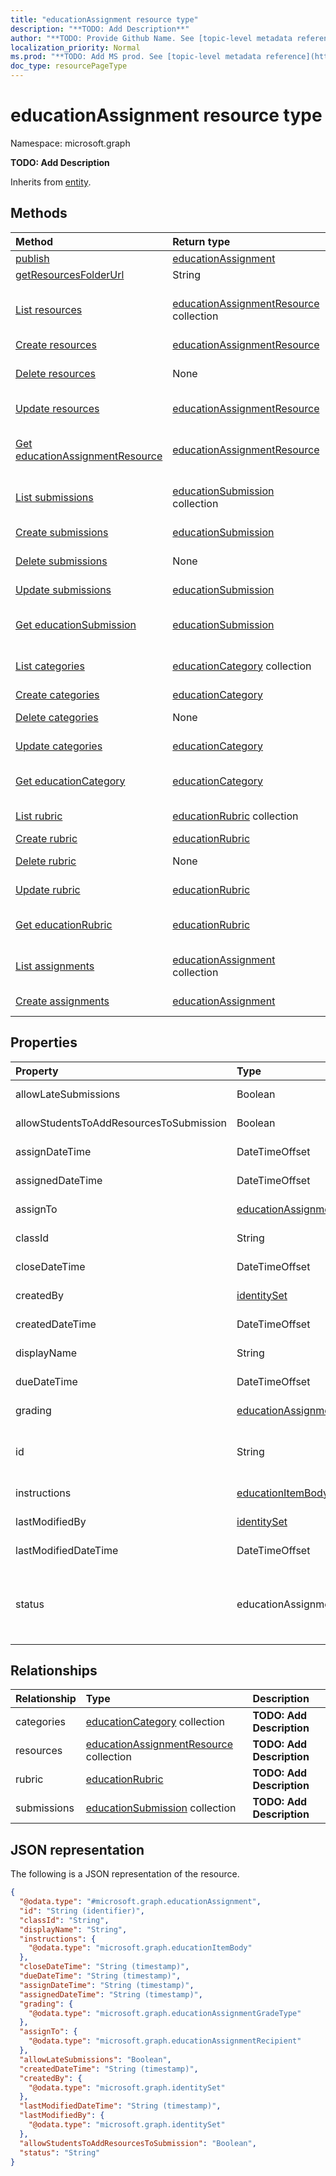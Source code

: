 ```yaml
---
title: "educationAssignment resource type"
description: "**TODO: Add Description**"
author: "**TODO: Provide Github Name. See [topic-level metadata reference](https://msgo.azurewebsites.net/add/document/guidelines/metadata.html#topic-level-metadata)**"
localization_priority: Normal
ms.prod: "**TODO: Add MS prod. See [topic-level metadata reference](https://msgo.azurewebsites.net/add/document/guidelines/metadata.html#topic-level-metadata)**"
doc_type: resourcePageType
---
```


# educationAssignment resource type


Namespace: microsoft.graph

**TODO: Add Description**


Inherits from [entity](../resources/entity.md).

## Methods
|Method|Return type|Description|
|:---|:---|:---|
|[publish](../api/educationassignment-publish.md)|[educationAssignment](../resources/educationassignment.md)|**TODO: Add Description**|
|[getResourcesFolderUrl](../api/educationassignment-getresourcesfolderurl.md)|String|**TODO: Add Description**|
|[List resources](../api/educationassignment-list-resources.md)|[educationAssignmentResource](../resources/educationassignmentresource.md) collection|Get the educationAssignmentResources from the resources navigation property.|
|[Create resources](../api/educationassignment-post-resources.md)|[educationAssignmentResource](../resources/educationassignmentresource.md)|Create a new resources object.|
|[Delete resources](../api/educationassignment-delete-resources.md)|None|Delete a [educationAssignmentResource](../resources/educationassignmentresource.md) object.|
|[Update resources](../api/educationassignment-update-resources.md)|[educationAssignmentResource](../resources/educationassignmentresource.md)|Update the properties of a resources object.|
|[Get educationAssignmentResource](../api/educationassignmentresource-get.md)|[educationAssignmentResource](../resources/educationassignmentresource.md)|Read the properties and relationships of an [educationAssignmentResource](../resources/educationassignmentresource.md) object.|
|[List submissions](../api/educationassignment-list-submissions.md)|[educationSubmission](../resources/educationsubmission.md) collection|Get the educationSubmissions from the submissions navigation property.|
|[Create submissions](../api/educationassignment-post-submissions.md)|[educationSubmission](../resources/educationsubmission.md)|Create a new submissions object.|
|[Delete submissions](../api/educationassignment-delete-submissions.md)|None|Delete a [educationSubmission](../resources/educationsubmission.md) object.|
|[Update submissions](../api/educationassignment-update-submissions.md)|[educationSubmission](../resources/educationsubmission.md)|Update the properties of a submissions object.|
|[Get educationSubmission](../api/educationsubmission-get.md)|[educationSubmission](../resources/educationsubmission.md)|Read the properties and relationships of an [educationSubmission](../resources/educationsubmission.md) object.|
|[List categories](../api/educationassignment-list-categories.md)|[educationCategory](../resources/educationcategory.md) collection|Get the educationCategories from the categories navigation property.|
|[Create categories](../api/educationassignment-post-categories.md)|[educationCategory](../resources/educationcategory.md)|Create a new categories object.|
|[Delete categories](../api/educationassignment-delete-categories.md)|None|Delete a [educationCategory](../resources/educationcategory.md) object.|
|[Update categories](../api/educationassignment-update-categories.md)|[educationCategory](../resources/educationcategory.md)|Update the properties of a categories object.|
|[Get educationCategory](../api/educationcategory-get.md)|[educationCategory](../resources/educationcategory.md)|Read the properties and relationships of an [educationCategory](../resources/educationcategory.md) object.|
|[List rubric](../api/educationassignment-list-rubric.md)|[educationRubric](../resources/educationrubric.md) collection|Get the educationRubrics from the rubric navigation property.|
|[Create rubric](../api/educationassignment-post-rubric.md)|[educationRubric](../resources/educationrubric.md)|Create a new rubric object.|
|[Delete rubric](../api/educationassignment-delete-rubric.md)|None|Delete a [educationRubric](../resources/educationrubric.md) object.|
|[Update rubric](../api/educationassignment-update-rubric.md)|[educationRubric](../resources/educationrubric.md)|Update the properties of a rubric object.|
|[Get educationRubric](../api/educationrubric-get.md)|[educationRubric](../resources/educationrubric.md)|Read the properties and relationships of an [educationRubric](../resources/educationrubric.md) object.|
|[List assignments](../api/educationclass-list-assignments.md)|[educationAssignment](../resources/educationassignment.md) collection|Get the educationAssignments from the assignments navigation property.|
|[Create assignments](../api/educationclass-post-assignments.md)|[educationAssignment](../resources/educationassignment.md)|Create a new assignments object.|

## Properties
|Property|Type|Description|
|:---|:---|:---|
|allowLateSubmissions|Boolean|**TODO: Add Description**|
|allowStudentsToAddResourcesToSubmission|Boolean|**TODO: Add Description**|
|assignDateTime|DateTimeOffset|**TODO: Add Description**|
|assignedDateTime|DateTimeOffset|**TODO: Add Description**|
|assignTo|[educationAssignmentRecipient](../resources/educationassignmentrecipient.md)|**TODO: Add Description**|
|classId|String|**TODO: Add Description**|
|closeDateTime|DateTimeOffset|**TODO: Add Description**|
|createdBy|[identitySet](../resources/identityset.md)|**TODO: Add Description**|
|createdDateTime|DateTimeOffset|**TODO: Add Description**|
|displayName|String|**TODO: Add Description**|
|dueDateTime|DateTimeOffset|**TODO: Add Description**|
|grading|[educationAssignmentGradeType](../resources/educationassignmentgradetype.md)|**TODO: Add Description**|
|id|String|**TODO: Add Description** Inherited from [entity](../resources/entity.md)|
|instructions|[educationItemBody](../resources/educationitembody.md)|**TODO: Add Description**|
|lastModifiedBy|[identitySet](../resources/identityset.md)|**TODO: Add Description**|
|lastModifiedDateTime|DateTimeOffset|**TODO: Add Description**|
|status|educationAssignmentStatus|**TODO: Add Description**. Possible values are: `draft`, `published`, `assigned`, `unknownFutureValue`.|

## Relationships
|Relationship|Type|Description|
|:---|:---|:---|
|categories|[educationCategory](../resources/educationcategory.md) collection|**TODO: Add Description**|
|resources|[educationAssignmentResource](../resources/educationassignmentresource.md) collection|**TODO: Add Description**|
|rubric|[educationRubric](../resources/educationrubric.md)|**TODO: Add Description**|
|submissions|[educationSubmission](../resources/educationsubmission.md) collection|**TODO: Add Description**|

## JSON representation
The following is a JSON representation of the resource.
<!-- {
  "blockType": "resource",
  "keyProperty": "id",
  "@odata.type": "microsoft.graph.educationAssignment",
  "baseType": "microsoft.graph.entity",
  "openType": false
}
-->
``` json
{
  "@odata.type": "#microsoft.graph.educationAssignment",
  "id": "String (identifier)",
  "classId": "String",
  "displayName": "String",
  "instructions": {
    "@odata.type": "microsoft.graph.educationItemBody"
  },
  "closeDateTime": "String (timestamp)",
  "dueDateTime": "String (timestamp)",
  "assignDateTime": "String (timestamp)",
  "assignedDateTime": "String (timestamp)",
  "grading": {
    "@odata.type": "microsoft.graph.educationAssignmentGradeType"
  },
  "assignTo": {
    "@odata.type": "microsoft.graph.educationAssignmentRecipient"
  },
  "allowLateSubmissions": "Boolean",
  "createdDateTime": "String (timestamp)",
  "createdBy": {
    "@odata.type": "microsoft.graph.identitySet"
  },
  "lastModifiedDateTime": "String (timestamp)",
  "lastModifiedBy": {
    "@odata.type": "microsoft.graph.identitySet"
  },
  "allowStudentsToAddResourcesToSubmission": "Boolean",
  "status": "String"
}
```

